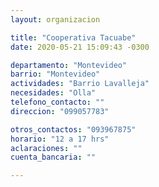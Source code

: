 ```yaml
---
layout: organizacion

title: "Cooperativa Tacuabe"
date: 2020-05-21 15:09:43 -0300

departamento: "Montevideo"
barrio: "Montevideo"
actividades: "Barrio Lavalleja"
necesidades: "Olla"
telefono_contacto: ""
direccion: "099057783"

otros_contactos: "093967875"
horario: "12 a 17 hrs"
aclaraciones: ""
cuenta_bancaria: ""

---
```

